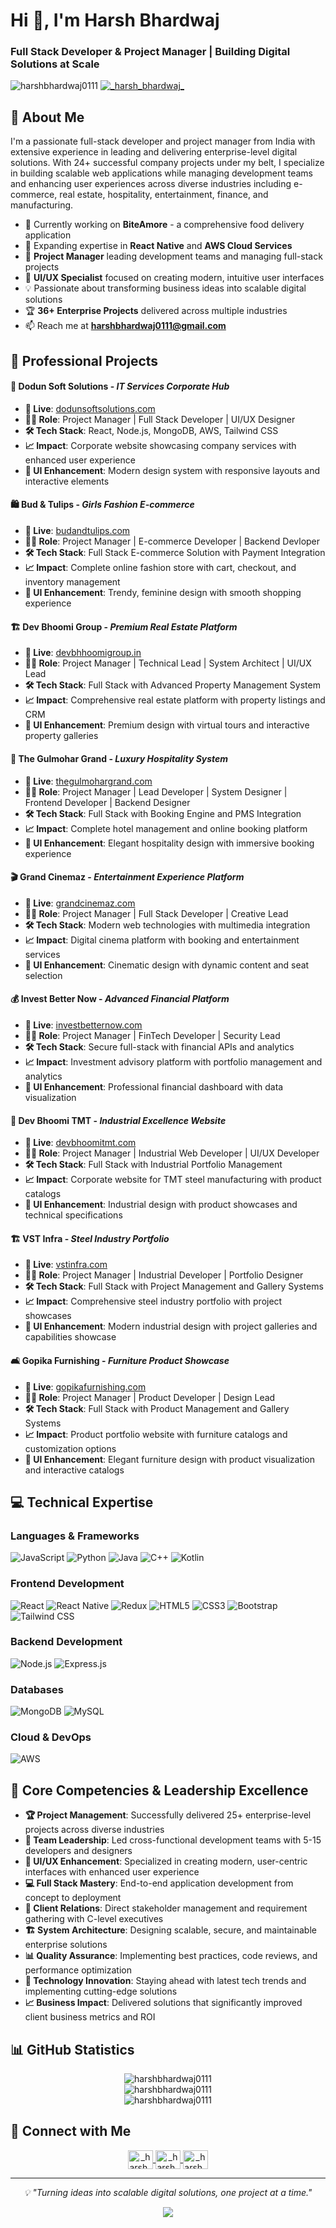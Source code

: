 # Hi 👋, I'm Harsh Bhardwaj

### Full Stack Developer & Project Manager | Building Digital Solutions at Scale

<p align="left"> 
  <img src="https://komarev.com/ghpvc/?username=harshbhardwaj0111&label=Profile%20views&color=0e75b6&style=flat" alt="harshbhardwaj0111" /> 
  <a href="https://x.com/HarshBh06422742?t=ofSGVe7Htsznn_hvUPqN_Q&s=09" target="blank">
    <img src="https://img.shields.io/twitter/follow/HarshBh06422742?logo=twitter&style=for-the-badge" alt="_harsh_bhardwaj_" />
  </a> 
</p>

## 🚀 About Me

I'm a passionate full-stack developer and project manager from India with extensive experience in leading and delivering enterprise-level digital solutions. With 24+ successful company projects under my belt, I specialize in building scalable web applications while managing development teams and enhancing user experiences across diverse industries including e-commerce, real estate, hospitality, entertainment, finance, and manufacturing.

- 🔭 Currently working on **BiteAmore** - a comprehensive food delivery application
- 🌱 Expanding expertise in **React Native** and **AWS Cloud Services**
- 💼 **Project Manager** leading development teams and managing full-stack projects
- 🎨 **UI/UX Specialist** focused on creating modern, intuitive user interfaces
- 💡 Passionate about transforming business ideas into scalable digital solutions
- 🏆 **36+ Enterprise Projects** delivered across multiple industries
- 📫 Reach me at **harshbhardwaj0111@gmail.com**

## 🏢 Professional Projects 

#### 🌟 **Dodun Soft Solutions** - *IT Services Corporate Hub*
- **🔗 Live**: [dodunsoftsolutions.com](https://dodunsoftsolutions.com)
- **👨‍💼 Role**: Project Manager | Full Stack Developer | UI/UX Designer
- **🛠️ Tech Stack**: React, Node.js, MongoDB, AWS, Tailwind CSS
- **📈 Impact**: Corporate website showcasing company services with enhanced user experience
- **🎨 UI Enhancement**: Modern design system with responsive layouts and interactive elements

#### 🛍️ **Bud & Tulips** - *Girls Fashion E-commerce*
- **🔗 Live**: [budandtulips.com](https://budandtulips.com)
- **👨‍💼 Role**: Project Manager | E-commerce Developer | Backend Devloper
- **🛠️ Tech Stack**: Full Stack E-commerce Solution with Payment Integration
- **📈 Impact**: Complete online fashion store with cart, checkout, and inventory management
- **🎨 UI Enhancement**: Trendy, feminine design with smooth shopping experience

#### 🏗️ **Dev Bhoomi Group** - *Premium Real Estate Platform*
- **🔗 Live**: [devbhhoomigroup.in](https://devbhhoomigroup.in)
- **👨‍💼 Role**: Project Manager | Technical Lead | System Architect | UI/UX Lead
- **🛠️ Tech Stack**: Full Stack with Advanced Property Management System
- **📈 Impact**: Comprehensive real estate platform with property listings and CRM
- **🎨 UI Enhancement**: Premium design with virtual tours and interactive property galleries

#### 🏨 **The Gulmohar Grand** - *Luxury Hospitality System*
- **🔗 Live**: [thegulmohargrand.com](https://thegulmohargrand.com)
- **👨‍💼 Role**: Project Manager | Lead Developer | System Designer | Frontend Developer | Backend Designer
- **🛠️ Tech Stack**: Full Stack with Booking Engine and PMS Integration
- **📈 Impact**: Complete hotel management and online booking platform
- **🎨 UI Enhancement**: Elegant hospitality design with immersive booking experience

#### 🎬 **Grand Cinemaz** - *Entertainment Experience Platform*
- **🔗 Live**: [grandcinemaz.com](https://grandcinemaz.com)
- **👨‍💼 Role**: Project Manager | Full Stack Developer | Creative Lead
- **🛠️ Tech Stack**: Modern web technologies with multimedia integration
- **📈 Impact**: Digital cinema platform with booking and entertainment services
- **🎨 UI Enhancement**: Cinematic design with dynamic content and seat selection

#### 💰 **Invest Better Now** - *Advanced Financial Platform*
- **🔗 Live**: [investbetternow.com](https://investbetternow.com)
- **👨‍💼 Role**: Project Manager | FinTech Developer | Security Lead
- **🛠️ Tech Stack**: Secure full-stack with financial APIs and analytics
- **📈 Impact**: Investment advisory platform with portfolio management and analytics
- **🎨 UI Enhancement**: Professional financial dashboard with data visualization

#### 🏢 **Dev Bhoomi TMT** - *Industrial Excellence Website*
- **🔗 Live**: [devbhoomitmt.com](https://devbhoomitmt.com)
- **👨‍💼 Role**: Project Manager | Industrial Web Developer | UI/UX Developer
- **🛠️ Tech Stack**: Full Stack with Industrial Portfolio Management
- **📈 Impact**: Corporate website for TMT steel manufacturing with product catalogs
- **🎨 UI Enhancement**: Industrial design with product showcases and technical specifications

#### 🏗️ **VST Infra** - *Steel Industry Portfolio*
- **🔗 Live**: [vstinfra.com](https://vstinfra.com)
- **👨‍💼 Role**: Project Manager | Industrial Developer | Portfolio Designer
- **🛠️ Tech Stack**: Full Stack with Project Management and Gallery Systems
- **📈 Impact**: Comprehensive steel industry portfolio with project showcases
- **🎨 UI Enhancement**: Modern industrial design with project galleries and capabilities showcase

#### 🛋️ **Gopika Furnishing** - *Furniture Product Showcase*
- **🔗 Live**: [gopikafurnishing.com](https://gopikafurnishing.com)
- **👨‍💼 Role**: Project Manager | Product Developer | Design Lead
- **🛠️ Tech Stack**: Full Stack with Product Management and Gallery Systems
- **📈 Impact**: Product portfolio website with furniture catalogs and customization options
- **🎨 UI Enhancement**: Elegant furniture design with product visualization and interactive catalogs

## 💻 Technical Expertise

### **Languages & Frameworks**
![JavaScript](https://img.shields.io/badge/-JavaScript-F7DF1E?style=flat-square&logo=JavaScript&logoColor=black)
![Python](https://img.shields.io/badge/-Python-3776AB?style=flat-square&logo=Python&logoColor=white)
![Java](https://img.shields.io/badge/-Java-007396?style=flat-square&logo=Java&logoColor=white)
![C++](https://img.shields.io/badge/-C++-00599C?style=flat-square&logo=C%2B%2B&logoColor=white)
![Kotlin](https://img.shields.io/badge/-Kotlin-0095D5?style=flat-square&logo=Kotlin&logoColor=white)

### **Frontend Development**
![React](https://img.shields.io/badge/-React-61DAFB?style=flat-square&logo=React&logoColor=black)
![React Native](https://img.shields.io/badge/-React%20Native-61DAFB?style=flat-square&logo=React&logoColor=black)
![Redux](https://img.shields.io/badge/-Redux-764ABC?style=flat-square&logo=Redux&logoColor=white)
![HTML5](https://img.shields.io/badge/-HTML5-E34F26?style=flat-square&logo=HTML5&logoColor=white)
![CSS3](https://img.shields.io/badge/-CSS3-1572B6?style=flat-square&logo=CSS3&logoColor=white)
![Bootstrap](https://img.shields.io/badge/-Bootstrap-563D7C?style=flat-square&logo=Bootstrap&logoColor=white)
![Tailwind CSS](https://img.shields.io/badge/-Tailwind%20CSS-38B2AC?style=flat-square&logo=Tailwind-CSS&logoColor=white)

### **Backend Development**
![Node.js](https://img.shields.io/badge/-Node.js-339933?style=flat-square&logo=Node.js&logoColor=white)
![Express.js](https://img.shields.io/badge/-Express.js-000000?style=flat-square&logo=Express&logoColor=white)

### **Databases**
![MongoDB](https://img.shields.io/badge/-MongoDB-47A248?style=flat-square&logo=MongoDB&logoColor=white)
![MySQL](https://img.shields.io/badge/-MySQL-4479A1?style=flat-square&logo=MySQL&logoColor=white)

### **Cloud & DevOps**
![AWS](https://img.shields.io/badge/-AWS-232F3E?style=flat-square&logo=Amazon-AWS&logoColor=white)

## 🎯 Core Competencies & Leadership Excellence

- **🏆 Project Management**: Successfully delivered 25+ enterprise-level projects across diverse industries
- **👥 Team Leadership**: Led cross-functional development teams with 5-15 developers and designers
- **🎨 UI/UX Enhancement**: Specialized in creating modern, user-centric interfaces with enhanced user experience
- **💻 Full Stack Mastery**: End-to-end application development from concept to deployment
- **🤝 Client Relations**: Direct stakeholder management and requirement gathering with C-level executives
- **🏗️ System Architecture**: Designing scalable, secure, and maintainable enterprise solutions
- **📊 Quality Assurance**: Implementing best practices, code reviews, and performance optimization
- **🚀 Technology Innovation**: Staying ahead with latest tech trends and implementing cutting-edge solutions
- **📈 Business Impact**: Delivered solutions that significantly improved client business metrics and ROI

## 📊 GitHub Statistics

<div align="center">
  <img src="https://github-readme-stats.vercel.app/api/top-langs?username=harshbhardwaj0111&show_icons=true&locale=en&layout=compact&theme=radical" alt="harshbhardwaj0111" />
</div>

<div align="center">
  <img src="https://github-readme-stats.vercel.app/api?username=harshbhardwaj0111&show_icons=true&locale=en&theme=radical" alt="harshbhardwaj0111" />
</div>

<div align="center">
  <img src="https://github-readme-streak-stats.herokuapp.com/?user=harshbhardwaj0111&theme=radical" alt="harshbhardwaj0111" />
</div>

## 🤝 Connect with Me

<p align="center">
  <a href="https://x.com/HarshBh06422742?t=ofSGVe7Htsznn_hvUPqN_Q&s=09" target="blank">
    <img align="center" src="https://raw.githubusercontent.com/rahuldkjain/github-profile-readme-generator/master/src/images/icons/Social/twitter.svg" alt="_harsh_bhardwaj_" height="30" width="40" />
  </a>
  <a href="https://www.linkedin.com/in/harsh-bhardwaj-56826226b" target="blank">
    <img align="center" src="https://raw.githubusercontent.com/rahuldkjain/github-profile-readme-generator/master/src/images/icons/Social/linked-in-alt.svg" alt="_harsh_bhardwaj_" height="30" width="40" />
  </a>
  <a href="https://www.instagram.com/credulous_harsh?igsh=MTRpY3RsbWMycmY4_" target="blank">
    <img align="center" src="https://raw.githubusercontent.com/rahuldkjain/github-profile-readme-generator/master/src/images/icons/Social/instagram.svg" alt="_harsh_bhardwaj_" height="30" width="40" />
  </a>
</p>

---

<p align="center">
  <i>💡 "Turning ideas into scalable digital solutions, one project at a time."</i>
</p>

<p align="center">
  <img src="https://capsule-render.vercel.app/api?type=waving&color=gradient&height=100&section=footer" />
</p>
